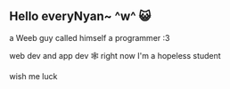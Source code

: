 ## Hello everyNyan~ ^w^ 😺

a Weeb guy called himself a programmer :3

web dev and app dev 🕸️
right now I'm a hopeless student

wish me luck
